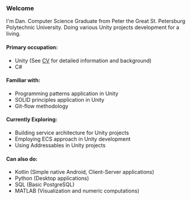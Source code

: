### Welcome

 I'm Dan. Computer Science Graduate from Peter the Great
 St. Petersburg Polytechnic University. Doing various Unity
 projects development for a living.

#### Primary occupation:
 - Unity (See [CV](CV/CV.md) for detailed information and background)
 - C#

#### Familiar with:
- Programming patterns application in Unity
- SOLID principles application in Unity
- Git-flow methodology

#### Currently Exploring:
- Building service architecture for Unity projects
- Employing ECS approach in Unity development
- Using Addressables in Unity projects

#### Can also do:
 - Kotlin (Simple native Android, Client-Server applications)
 - Python (Desktop applications)
 - SQL (Basic PostgreSQL)
 - MATLAB (Visualization and numeric computations)

<!--
**WorryWarrior/WorryWarrior** is a ✨ _special_ ✨ repository because its `README.md` (this file) appears on your GitHub profile.

Here are some ideas to get you started:

- 🔭 I’m currently working on ...
- 🌱 I’m currently learning ...
- 👯 I’m looking to collaborate on ...
- 🤔 I’m looking for help with ...
- 💬 Ask me about ...
- 📫 How to reach me: ...
- 😄 Pronouns: ...
- ⚡ Fun fact: ...
-->
